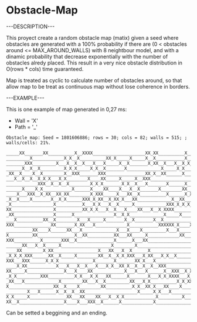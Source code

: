 # Obstacle-Map

---DESCRIPTION---

This proyect create a random obstacle map (matix) given a seed where obstacles are generated with a 100% probability if there are (0 < obstacles around <= MAX_AROUND_WALLS) with 8 neightbour model, and with a dinamic probability that decrease exponentially with the number of obstacles alredy placed. This result in a very nice obstacle distribution in O(rows * cols) time guaranteed.

Map is treated as cyclic to calculate number of obstacles around, so that allow map to be treat as continuous map without lose coherence in borders.

---EXAMPLE---

This is one example of map generated in 0,27 ms:

- Wall = 'X'
- Path = '_'

```
Obstacle map: Seed = 1801606886; rows = 30; cols = 82; walls = 515; ; walls/cells: 21%.

_____XX_______XX__________X__XXXX____________________XX_XX__________X_____________
_________X____________X_X__X__________XX_X_____X_____X__X___________X___X______X__
_______XXX_________X___X__X__X___X___X_____X__X_______X_XX__X___X__X_X__X____XX___
______X__X__X_________X_X_X_____X_X__X_______X_____________X_____X_X____X__X______
_XX__X____X__X________X__XXX_______XXX_______________XX_X__XX______X___X__X_______
___X__X__X__X_X_X___X_X________X____XX_____X_____X__XXX___________________________
____________XXX__X__X__X________X_X_X_______X_X__X___X_______X______X_____________
______X____X_X___________X______X____XX____X___X__X_______X________XX__XXXX__XXX__
____X___XXX__X_XX__XX_XX________X_XXX_____X___XX__X__________X______X_X_____X_X_X_
_X__X____X_______X__X_X______XXX_X_XX__X_XX_X___XX_____________X__XX___XX__X_____X
_X________________X__________X___X_X___X__X_____X____________XXX_X_X_X_X_XX_______
XX________________X__________XX_X_X___X__X___X____XX___X__X_XXXX______________X___
_XX_______________X______X_______________X__X_X_____________X_____X______XXX_____X
___X__________XX__X________X___X_____X_______X__X_______X__X______________X_______
XXX______________XX_______X_XX___X____________X___________XXXXXX_X____X_____X_____
__________XX____X______XX___X_____________X___X____X_________X___X_____X_________X
X_________XX______________X__XX__________XX___XX_____X____________XX____X_____X_X_
XXX__________X_______XXX__X______________X______X___XX__________________X_X_____X_
______XX___X__X_____X___________________X________X_______________________X__X__X__
____XX________X_XX_________________X___XX___X__X______X__________________XX__X____
_X_X_X_XXX______XX__X_____X________XX__X__X_X_XXX___X_XX___X_X__X_________X____X_X
XXX___XXX______X_X_X_____________X_______X_______XX_X___X__________________X__X___
____X_XX___________X___X___X__X___X___X_X__XX_X__X__X__X__XXX__________XX_______XX
XX_____X______________X___X____XX____________X___X___X______X__XXX__X_X__X____X___
_X_X_________XXX__________X_X___X_X___XX______X_______X___X_X_XXXX___X___XXX______
_XX___X_____________X________XX___X__X_________XX___X_X__________X_X_XX__X________
X_________________XX__X____X________XX__________X_X__XX_X___XX____X____XX_________
________X___X______X__X__X__XX____________________X_____X_X___X__________________X
X_X_____X______________XX___XX____XX___X__X_X____________X_________X____________X_
XX__X_________________X____X___XXX__X______X____________X___________________X_____
 ```

Can be setted a beggining and an ending.

